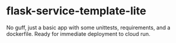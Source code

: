 # flask-service-template-lite
No guff, just a basic app with some unittests, requirements, and a dockerfile. Ready for immediate deployment to cloud run.
